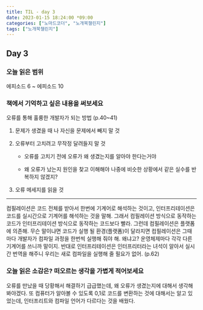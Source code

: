 ```yaml
---
title: TIL - day 3
date: 2023-01-15 18:24:00 *09:00
categories: ["노마드코더", "노개북챌린지"]
tags: ["노개북챌린지"]
---
```


## Day 3

### 오늘 읽은 범위

에피소드 6 ~ 에피소드 10

### 책에서 기억하고 싶은 내용을 써보세요

오류를 통해 훌륭한 개발자가 되는 방법 (p.40~41)

1. 문제가 생겼을 때 나 자신을 문제에서 빼지 말 것

2. 오류부터 고치려고 무작정 달려들지 말 것

   - 오류를 고치기 전에 오류가 왜 생겼는지를 알아야 한다는거야

   - 왜 오류가 났는지 원인을 찾고 이해해야 나중에 비슷한 상황에서 같은 실수를 반복하지 않겠지?

3. 오류 메세지를 읽을 것

---

컴필레이션은 코드 전체를 받아서 한번에 기계어로 해석하는 것이고, 인터프리테이션은 코드를 실시간으로 기계어를 해석하는 것을 말해. 그래서 컴필레이션 방식으로 동작하는 코드가 인터프리테이션 방식으로 동작하는 코드보다 빨라. 그런데 컴필레이션은 플랫폼에 의존해. 무슨 말이냐면 코드가 실행 될 환경(플랫폼)이 달라지면 컴필레이션은 그때마다 개발자가 컴파일 과정을 한번씩 실행해 줘야 해. 왜냐고? 운영체제마다 각각 다른 기계어를 쓰니까 말이지. 반대로 인터프리테이션은 인터프리터라는 녀석이 알아서 실시간 번역을 해주니 우리는 새로 컴파일을 실행해 줄 필요가 없어. (p.62)

### 오늘 읽은 소감은? 떠오르는 생각을 가볍게 적어보세요

오류를 만났을 때 당황해서 해결하기 급급했는데, 왜 오류가 생겼는지에 대해서 생각해봐야겠다. 또 컴퓨터가 알아볼 수 있도록 0,1로 코드를 변환하는 것에 대해서는 알고 있었는데, 인터프리트와 컴파일 언어가 다르다는 것을 배웠다.
